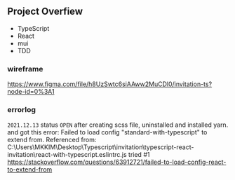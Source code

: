 ## Project Overfiew
- TypeScript
- React
- mui
- TDD

### wireframe
https://www.figma.com/file/h8UzSwtc6siAAww2MuCDl0/invitation-ts?node-id=0%3A1

### errorlog

`2021.12.13` 
status `OPEN`
after creating scss file, uninstalled and installed yarn.
and got this error:
Failed to load config "standard-with-typescript" to extend from.
Referenced from: C:\Users\MKKIM\Desktop\Typescript\invitation\typescript-react-invitation\react-with-typescript\.eslintrc.js
tried #1 https://stackoverflow.com/questions/63912721/failed-to-load-config-react-to-extend-from 